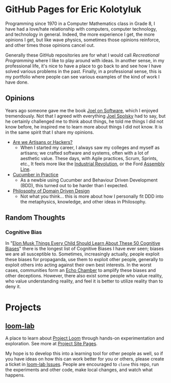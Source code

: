 # GitHub Pages for Eric Kolotyluk

<!--
    Remember, that after pushing changes back to GitHub, it can take a while for the Jekyll build
    to complete and render everything.
-->

[Assembly Line]: https://en.wikipedia.org/wiki/Assembly_line
[Echo Chamber]: https://en.wikipedia.org/wiki/Echo_chamber_(media)
[Elon Musk Things Every Child Should Learn About These 50 Cognitive Biases]: https://www.inc.com/jessica-stillman/elon-musk-cognitive-biases.html
[Industrial Revolution]: https://en.wikipedia.org/wiki/Industrial_Revolution
[Joel on Software]: https://books.google.ca/books?id=5qx2S47hnnEC
[Joel Spolsky]: https://en.wikipedia.org/wiki/Joel_Spolsky

Programming since 1970 in a Computer Mathematics class in Grade 8, I have had a love/hate relationship with
computers, computer technology, and technology in general. Indeed, the more experience I get, the more
opinions I get, but like wave physics, sometimes those opinions reinforce, and other times those opinions
cancel out.

Generally these GitHub repositories are for what I would call *Recreational Programming* where I like to
play around with ideas. In another sense, in my professional life, it's nice to have a place to go back
to and see how I have solved various problems in the past. Finally, in a professional sense, this is
my portfolio where people can see various examples of the kind of work I have done.

## Opinions

Years ago someone gave me the book [Joel on Software], which I enjoyed tremendously. Not that I agreed with
everything [Joel Spolsky] had to say, but he certainly challenged me to think about things, he told me things
I did not know before, he inspired me to learn more about things I did not know. It is in the same spirit that
I share my opinions.

- [Are we Artisans or Hackers?](opinions/Artisans.md)
  - When I started my career, I always saw my colleges and myself as artisans; we crafted software and
    systems, often with a lot of aesthetic value. These days, with Agile practices, Scrum, Sprints, etc.,
    It feels more like the [Industrial Revolution], or the Ford [Assembly Line].
- [Cucumber in Practice](opinions/Cucumber.md)
  - As a newbie using Cucumber and Behaviour Driven Development (BDD), this turned out to be harder than
    I expected.
- [Philosophy of Domain Driven Design](opinions/DDD%20Philosophy.md)
  - Not what you think... this is more about how I personally fit DDD into the metaphysics, knowledge,
    and other ideas in Philosophy.

## Random Thoughts

### Cognitive Bias

In "[Elon Musk Things Every Child Should Learn About These 50 Cognitive Biases]" there is the longest list of
Cognitive Biases I have ever seen; biases we are all susceptible to. Sometimes, increasingly actually, people
exploit these biases for propaganda, use them to exploit other people, generally to exploit others into acting
against their own best interests. In the worst cases, communities form an [Echo Chamber] to amplify these biases
and other deceptions. However, there also exist some people who value reality, who value understanding
reality, and feel it is better to utilize reality than to deny it.

# Projects

## [loom-lab](https://github.com/kolotyluk/loom-lab)

A place to learn about
[Project Loom](https://openjdk.java.net/projects/loom)
through hands-on experimentation and exploration. See more at
[Project Site Pages](https://kolotyluk.github.io/loom-lab).

My hope is to develop this into a learning tool for other people as well, so if you have ideas on how
this can work better for you or others, please create a ticket in
[loom-lab Issues](https://github.com/kolotyluk/loom-lab/issues).
People are encouraged to `clone` this repo, run the experiments
and other code, make local changes, and watch what happens.

